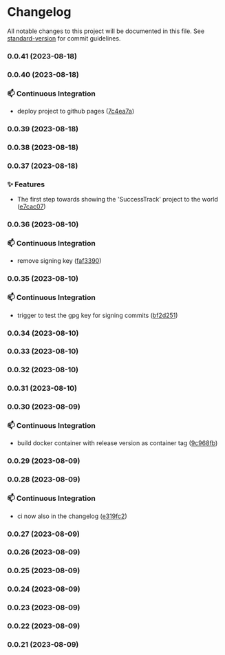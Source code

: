 # Changelog

All notable changes to this project will be documented in this file. See [standard-version](https://github.com/conventional-changelog/standard-version) for commit guidelines.

### 0.0.41 (2023-08-18)

### 0.0.40 (2023-08-18)


### 📫 Continuous Integration

* deploy project to github pages ([7c4ea7a](https://github.com/Bengelsoft/success-tracker/commit/7c4ea7ab938c186bf426fbe717072850ff88aa80))

### 0.0.39 (2023-08-18)

### 0.0.38 (2023-08-18)

### 0.0.37 (2023-08-18)


### ✨ Features

* The first step towards showing the 'SuccessTrack' project to the world ([e7cac07](https://github.com/Bengelsoft/SuccessTrack/commit/e7cac07995efbfe3c466b8cbd9f9b8d8d2d98ea8))

### 0.0.36 (2023-08-10)


### 📫 Continuous Integration

* remove signing key ([faf3390](https://github.com/Bengelsoft/succes-tracker/commit/faf339076054eb3342378e279c4e162014f52709))

### 0.0.35 (2023-08-10)


### 📫 Continuous Integration

* trigger to test the gpg key for signing commits ([bf2d251](https://github.com/Bengelsoft/succes-tracker/commit/bf2d2514f13ff3fb1ddc436a43154d38f0d9d99d))

### 0.0.34 (2023-08-10)

### 0.0.33 (2023-08-10)

### 0.0.32 (2023-08-10)

### 0.0.31 (2023-08-10)

### 0.0.30 (2023-08-09)


### 📫 Continuous Integration

* build docker container with release version as container tag ([9c968fb](https://github.com/Bengelsoft/succes-tracker/commit/9c968fbc09ad65a7d72bc69c507c45a113325d64))

### 0.0.29 (2023-08-09)

### 0.0.28 (2023-08-09)


### 📫 Continuous Integration

* ci now also in the changelog ([e319fc2](https://github.com/Bengelsoft/succes-tracker/commit/e319fc2565b80e8efae10ae8599ed0f6c94a9a6d))

### 0.0.27 (2023-08-09)

### 0.0.26 (2023-08-09)

### 0.0.25 (2023-08-09)

### 0.0.24 (2023-08-09)

### 0.0.23 (2023-08-09)

### 0.0.22 (2023-08-09)

### 0.0.21 (2023-08-09)
